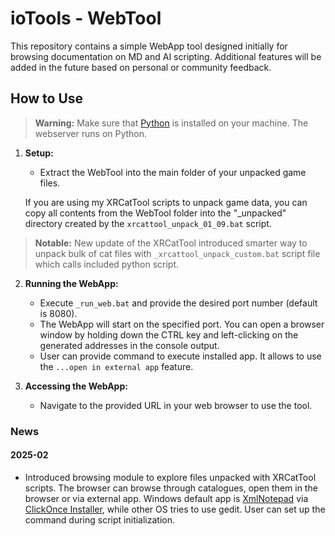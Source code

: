# ioTools - WebTool

This repository contains a simple WebApp tool designed initially for browsing documentation on MD and AI scripting. Additional features will be added in the future based on personal or community feedback.

## How to Use

> **Warning:**
> Make sure that [Python](https://www.python.org/downloads/) is installed on your machine. The webserver runs on Python.

1. **Setup:**
   - Extract the WebTool into the main folder of your unpacked game files.

   If you are using my XRCatTool scripts to unpack game data, you can copy all contents from the WebTool folder into the "_unpacked" directory created by the `xrcattool_unpack_01_09.bat` script.

> **Notable:**
> New update of the XRCatTool introduced smarter way to unpack bulk of cat files with `_xrcattool_unpack_custom.bat` script file which calls included python script.

2. **Running the WebApp:**
   - Execute `_run_web.bat` and provide the desired port number (default is 8080).
   - The WebApp will start on the specified port. You can open a browser window by holding down the CTRL key and left-clicking on the generated addresses in the console output.
   - User can provide command to execute installed app. It allows to use the `...open in external app` feature.

3. **Accessing the WebApp:**
   - Navigate to the provided URL in your web browser to use the tool.

### News

#### 2025-02

- Introduced browsing module to explore files unpacked with XRCatTool scripts. The browser can browse through catalogues, open them in the browser or via external app. Windows default app is [XmlNotepad](https://microsoft.github.io/XmlNotepad/#install/) via [ClickOnce Installer](https://lovettsoftwarestorage.blob.core.windows.net/downloads/XmlNotepad/XmlNotepad.application), while other OS tries to use gedit. User can set up the command during script initialization.
